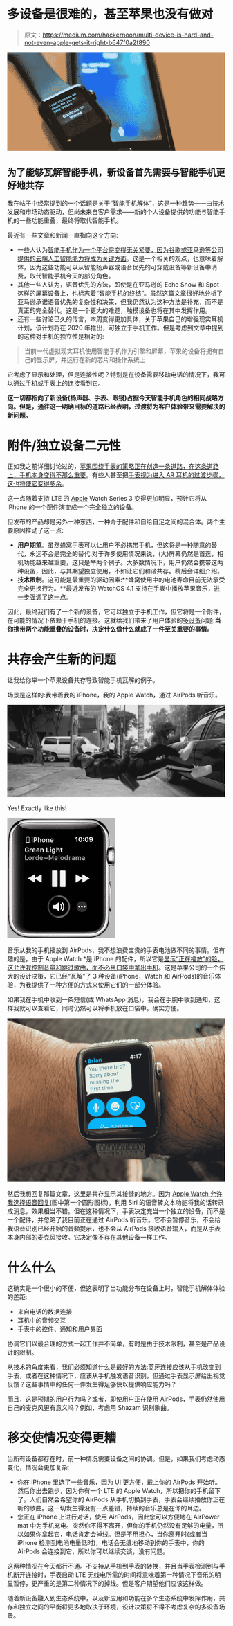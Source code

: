 # 多设备是很难的，甚至苹果也没有做对

> 原文：<https://medium.com/hackernoon/multi-device-is-hard-and-not-even-apple-gets-it-right-b647f0a2f890>

![](img/02b6e203218fc5840c660c3aad024ff1.png)

## 为了能够瓦解智能手机，新设备首先需要与智能手机更好地共存

我在帖子中经常提到的一个话题是关于[“智能手机解体”](/p/apple-airpods-and-the-disintegration-of-the-smartphone-cb8e29efc8e3)，这是一种趋势——由技术发展和市场动态驱动，但尚未来自客户需求——新的个人设备提供的功能与智能手机的一些功能重叠，最终将取代智能手机。

最近有一些文章和新闻一直指向这个方向:

*   一些人认为[智能手机作为一个平台将变得无关紧要，因为谷歌或亚马逊等公司提供的云端人工智能能力将成为关键方面](https://www.msn.com/en-gb/money/technology/the-iphone-x-is-the-beginning-of-the-end-for-apple/ar-AAuosJd?ocid=st)。这是一个相关的观点，也意味着解体，因为这些功能可以从智能扬声器或语音优先的可穿戴设备等新设备中消费，取代智能手机今天的部分角色。
*   其他一些人认为，语音优先的方法，即使是在亚马逊的 Echo Show 和 Spot 这样的屏幕设备上，[也标志着“智能手机的终结”](https://www.fastcompany.com/40479207/for-amazon-the-future-of-alexa-is-about-the-end-of-the-smartphone-era)。虽然这篇文章很好地分析了亚马逊承诺语音优先的复杂性和决策，但我仍然认为这种方法是补充，而不是真正的完全替代。这是一个更大的难题，触摸设备也将在其中发挥作用。
*   还有一些讨论已久的传言，本周变得更加具体，关于苹果自己的增强现实耳机计划，该计划将在 2020 年推出，可独立于手机工作。但是考虑到文章中提到的这种对手机的独立性是相对的:

> 当前一代虚拟现实耳机使用智能手机作为引擎和屏幕，苹果的设备将拥有自己的显示屏，并运行在新的芯片和操作系统上

它考虑了显示和处理，但是连接性呢？特别是在设备需要移动电话的情况下，我可以通过手机或手表上的连接看到它。

**这一切都指向了新设备(扬声器、手表、眼镜)占据今天智能手机角色的相同战略方向。但是，通往这一明确目标的道路已经表明，过渡将为客户体验带来需要解决的新问题。**

# 附件/独立设备二元性

正如我之前详细讨论过的，[苹果围绕手表的策略正在创造一条道路，在这条道路上，手机本身变得不那么重要](https://hackernoon.com/the-lte-apple-watch-new-value-and-new-applications-fcbf8cfc77c5)。有些人甚至把[手表视为进入 AR 耳机的过渡步骤，这也将使它变得多余](http://www.businessinsider.com/apple-watch-series-3-vs-augmented-reality-2017-11)。

这一点随着支持 LTE 的 [Apple](https://hackernoon.com/tagged/apple) Watch Series 3 变得更加明显，预计它将从 iPhone 的一个配件演变成一个完全独立的设备。

但发布的产品却是另外一种东西，一种介于配件和自给自足之间的混合体。两个主要原因推动了这一点:

*   **用户期望**。虽然蜂窝手表可以让用户不必携带手机，但这将是一种随意的替代，永远不会是完全的替代:对于许多使用情况来说，(大)屏幕仍然是首选，相机功能越来越重要，这只是举两个例子。大多数情况下，用户仍然会携带这两种设备，因此，与其期望独立使用，不如让它们和谐共存。稍后会详细介绍。
*   **技术限制**。这可能是最重要的驱动因素:**蜂窝使用中的电池寿命目前无法承受完全更换行为。**最近发布的 WatchOS 4.1 支持在手表中播放苹果音乐，[进一步强调了这一点](https://www.cultofmac.com/511461/apple-watch-3-battery-guidelines-updated-watchos-4-1/?utm_campaign=heres-how-fast-apple-music-streaming-drains-your-watch-3-battery&utm_medium=twitter&utm_source=twitter)。

因此，最终我们有了一个新的设备，它可以独立于手机工作，但它将是一个附件，在可能的情况下依赖于手机的连接。这就给我们带来了用户体验的[多设备](https://hackernoon.com/tagged/multi-device)问题:**当你携带两个功能重叠的设备时，决定什么做什么就成了一件至关重要的事情。**

# 共存会产生新的问题

让我给你举一个苹果设备共存导致智能手机瓦解的例子。

场景是这样的:我带着我的 iPhone，我的 Apple Watch，通过 AirPods 听音乐。

![](img/acfc855d56347cf7373df53314766b13.png)

Yes! Exactly like this!

![](img/10187cb59fc443751856e12bd02e2ec7.png)

音乐从我的手机播放到 AirPods，我不想浪费宝贵的手表电池做不同的事情。但有趣的是，由于 Apple Watch *是 iPhone 的配件，所以它是[显示“正在播放”的脸，这允许我控制音量和跳过歌曲，而不必从口袋中拿出手机](https://support.apple.com/en-us/HT204691)。这是苹果公司的一个伟大的设计决策，它已经“瓦解”了 3 种设备(iPhone，Watch 和 AirPods)的音乐体验，为我提供了一种方便的方式来使用它们的一部分体验。

如果我在手机中收到一条短信(或 WhatsApp 消息)，我会在手腕中收到通知，这样我就可以查看它，同时仍然可以将手机放在口袋中。确实方便。

![](img/a4cdca26cbaf2551b11bb9ea3de40977.png)

然后我想回复那篇文章，这里是共存显示其接缝的地方。因为 [Apple Watch 允许我选择语音回复](https://support.apple.com/en-us/HT204943)(图中第一个圆形图标)，利用 Siri 的语音转文本功能将我的话转录成消息，效果相当不错。但在这种情况下，手表决定充当一个独立的设备，而不是一个配件，并忽略了我目前正在通过 AirPods 听音乐。它不会暂停音乐，不会给我语音识别已经开始的音频提示，也不会从 AirPods 接收语音输入，而是从手表本身内部的麦克风接收。它决定像不存在其他设备一样工作。

# 什么什么

这确实是一个很小的不便，但这表明了当功能分布在设备上时，智能手机解体体验的差距:

*   来自电话的数据连接
*   耳机中的音频交互
*   手表中的控件、通知和用户界面

协调它们以最合理的方式一起工作并不简单，有时是由于技术限制，甚至是产品设计的限制。

从技术的角度来看，我们必须知道什么是最好的方法:蓝牙连接应该从手机改变到手表，或者在这种情况下，应该从手机触发语音识别，但通过手表显示屏给出视觉反馈？这些事情中的任何一件发生得足够快以提供响应能力吗？

而且，这是预期的用户行为吗？或者，即使用户正在使用 AirPods，手表仍然使用自己的麦克风更有意义吗？例如，考虑用 Shazam 识别歌曲。

# 移交使情况变得更糟

当所有设备都存在时，前一种情况需要设备之间的协调。但是，如果我们考虑动态变化，情况会更加复杂:

*   你在 iPhone 里选了一些音乐，因为 UI 更方便，戴上你的 AirPods 开始听。然后你出去跑步，因为你有一个 LTE 的 Apple Watch，所以把你的手机留下了。人们自然会希望你的 AirPods 从手机切换到手表，手表会继续播放你正在听的歌曲。这一切发生得没有一点差错，持续的音乐总是在你的耳边。
*   您正在 iPhone 上进行对话，使用 AirPods，因此您可以方便地在 AirPower mat 中为手机充电。突然你不得不离开，但你的手机仍然没有足够的电量，所以如果你拿起它，电话肯定会掉线。但是不用担心，当你离开时(或者当 iPhone 检测到电池电量低时)，电话会无缝地移动到你的手表中，你的 AirPods 会连接到它，所以你可以继续交谈，没有问题。

这两种情况在今天都行不通。不支持从手机到手表的转换，并且当手表检测到与手机断开连接时，手表启动 LTE 无线电所需的时间将意味着第一种情况下音乐的明显暂停，更严重的是第二种情况下的掉线。但是客户期望他们应该这样做。

随着新设备融入到生态系统中，以及新应用和功能在多个生态系统中发挥作用，共存和独立之间的平衡将更多地取决于环境，设计决策将不得不考虑复杂的多设备场景。